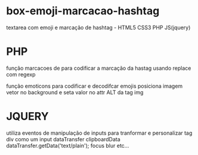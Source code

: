 # box-emoji-marcacao-hashtag
textarea com emoji e marcação de hashtag - HTML5 CSS3 PHP JS(jquery)

# PHP
função marcacoes de para codificar a marcação da hastag 
usando replace com regexp 

função emoticons para codificar e decodifcar emojis 
posiciona imagem vetor no background e seta valor no attr ALT da tag img

# JQUERY
utiliza eventos de manipulação de inputs para tranformar e personalizar tag div como um input 
dataTransfer clipboardData  dataTransfer.getData('text/plain'); focus blur etc...
